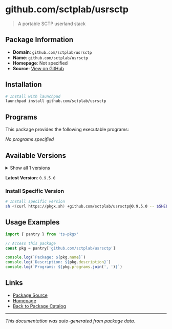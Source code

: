 # github.com/sctplab/usrsctp

> A portable SCTP userland stack

## Package Information

- **Domain**: `github.com/sctplab/usrsctp`
- **Name**: `github.com/sctplab/usrsctp`
- **Homepage**: Not specified
- **Source**: [View on GitHub](https://github.com/pkgxdev/pantry/tree/main/projects/github.com/sctplab/usrsctp/package.yml)

## Installation

```bash
# Install with launchpad
launchpad install github.com/sctplab/usrsctp
```

## Programs

This package provides the following executable programs:

*No programs specified*

## Available Versions

<details>
<summary>Show all 1 versions</summary>

- `0.9.5.0`

</details>

**Latest Version**: `0.9.5.0`

### Install Specific Version

```bash
# Install specific version
sh <(curl https://pkgx.sh) +github.com/sctplab/usrsctp@0.9.5.0 -- $SHELL -i
```

## Usage Examples

```typescript
import { pantry } from 'ts-pkgx'

// Access this package
const pkg = pantry['github.com/sctplab/usrsctp']

console.log(`Package: ${pkg.name}`)
console.log(`Description: ${pkg.description}`)
console.log(`Programs: ${pkg.programs.join(', ')}`)
```

## Links

- [Package Source](https://github.com/pkgxdev/pantry/tree/main/projects/github.com/sctplab/usrsctp/package.yml)
- [Homepage](#)
- [Back to Package Catalog](../../../package-catalog.md)

---

*This documentation was auto-generated from package data.*
